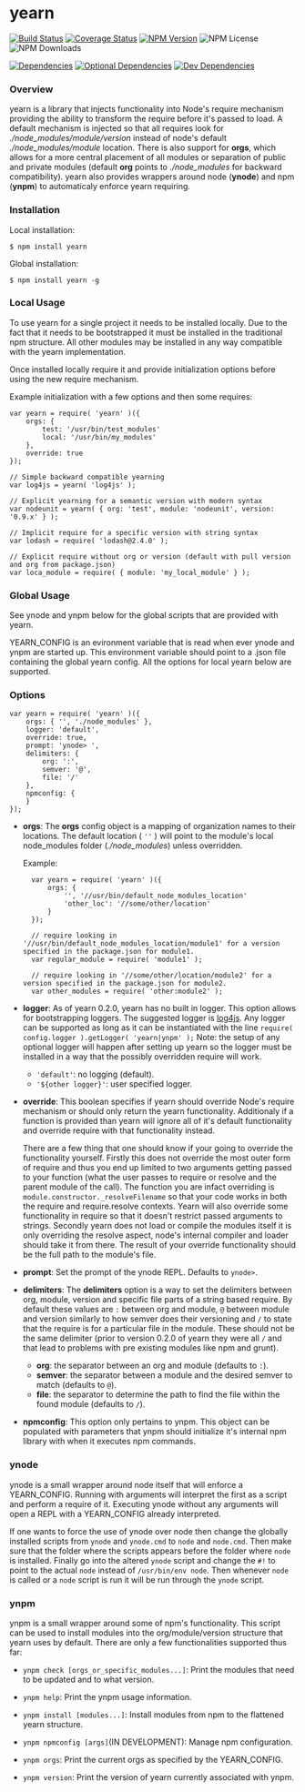 # yearn
[![Build Status](https://img.shields.io/travis/doctorrustynelson/yearn/master.svg)](http://travis-ci.org/doctorrustynelson/yearn)
[![Coverage Status](http://img.shields.io/coveralls/doctorrustynelson/yearn/master.svg)](https://coveralls.io/r/doctorrustynelson/yearn)
[![NPM Version](https://img.shields.io/npm/v/yearn.svg)](https://npmjs.org/package/yearn)
![NPM License](https://img.shields.io/npm/l/yearn.svg)
![NPM Downloads](https://img.shields.io/npm/dm/yearn.svg)

[![Dependencies](https://img.shields.io/david/doctorrustynelson/yearn.svg)](https://david-dm.org/doctorrustynelson/yearn#info=dependencies)
[![Optional Dependencies](https://david-dm.org/doctorrustynelson/yearn/optional-status.svg)](https://david-dm.org/doctorrustynelson/yearn#info=optionalDependencies)
[![Dev Dependencies](https://img.shields.io/david/dev/doctorrustynelson/yearn.svg)](https://david-dm.org/doctorrustynelson/yearn#info=devDependencies)

### Overview
yearn is a library that injects functionality into Node's require mechanism providing the ability to transform the require before it's passed to load.  A default mechanism is injected so that all requires look for *./node_modules/module/version* instead of node's default *./node_modules/module* location. There is also support for __orgs__, which allows for a more central placement of all modules or separation of public and private modules (default __org__ points to *./node_modules* for backward compatibility).  yearn also provides wrappers around node (__ynode__) and npm (__ynpm__) to automaticaly enforce yearn requiring.

### Installation

Local installation:

    $ npm install yearn

Global installation:

    $ npm install yearn -g

### Local Usage
To use yearn for a single project it needs to be installed locally. Due to the fact that it needs to be bootstrapped it must be installed in the traditional npm structure. All other modules may be installed in any way compatible with the yearn implementation.

Once installed locally require it and provide initialization options before using the new require mechanism.

Example initialization with a few options and then some requires: 

	var yearn = require( 'yearn' )({ 
		orgs: {
			test: '/usr/bin/test_modules'
			local: '/usr/bin/my_modules'
		},
		override: true
	});
	
	// Simple backward compatible yearning 
	var log4js = yearn( 'log4js' );
	
	// Explicit yearning for a semantic version with modern syntax
	var nodeunit = yearn( { org: 'test', module: 'nodeunit', version: '0.9.x' } );
	
	// Implicit require for a specific version with string syntax
	var lodash = require( 'lodash@2.4.0' );
	
	// Explicit require without org or version (default with pull version and org from package.json) 
	var loca_module = require( { module: 'my_local_module' } );

### Global Usage

See ynode and ynpm below for the global scripts that are provided with yearn.

YEARN_CONFIG is an evironment variable that is read when ever ynode and ynpm are started up.  This environment variable should point to a .json file containing the global yearn config.  All the options for local yearn below are supported.

### Options

	var yearn = require( 'yearn' )({
		orgs: { '', './node_modules' },
		logger: 'default',
		override: true,
		prompt: 'ynode> ',
		delimiters: {
			org: ':',
			semver: '@',
			file: '/'
		},
		npmconfig: {
		}
	});

+ __orgs__: The __orgs__ config object is a mapping of organization names to their locations.  The default location ( `''` ) will point to the module's local node_modules folder (*./node_modules*) unless overridden.
   
   Example:
   
		var yearn = require( 'yearn' )({
			orgs: { 
				'', '//usr/bin/default_node_modules_location' 
				'other_loc': '//some/other/location'	
			}
		});
	
		// require looking in '//usr/bin/default_node_modules_location/module1' for a version specified in the package.json for module1.
		var regular_module = require( 'module1' );  
	
		// require looking in '//some/other/location/module2' for a version specified in the package.json for module2.
		var other_modules = require( 'other:module2' );
   
+ __logger__: As of yearn 0.2.0, yearn has no built in logger.  This option allows for bootstrapping loggers.  The suggested logger is [log4js](https://www.npmjs.com/package/log4js).  Any logger can be supported as long as it can be instantiated with the line `require( config.logger ).getLogger( 'yearn|ynpm' );`  Note: the setup of any optional logger will happen after setting up yearn so the logger must be installed in a way that the possibly overridden require will work.
   
   + `'default'`: no logging (default).
   + `'${other logger}'`: user specified logger.

+ __override__: This boolean specifies if yearn should override Node's require mechanism or should only return the yearn functionality.  Additionaly if a function is provided than yearn will ignore all of it's default functionality and override require with that functionality instead.

   There are a few thing that one should know if your going to override the functionality yourself.  Firstly this does not override the most outer form of require and thus you end up limited to two arguments getting passed to your function (what the user passes to require or resolve and the parent module of the call).  The function you are infact overriding is `module.constructor._resolveFilename` so that your code works in both the require and require.resolve contexts.  Yearn will also override some functionality in require so that it doesn't restrict passed arguments to strings.  Secondly yearn does not load or compile the modules itself it is only overriding the resolve aspect, node's internal compiler and loader should take it from there.  The result of your override functionality should be the full path to the module's file.

+ __prompt__: Set the prompt of the ynode REPL.  Defaults to `ynode>`.
   
+ __delimiters__: The __delimiters__ option is a way to set the delimiters between org, module, version and specific file parts of a string based require.  By default these values are `:` between org and module, `@` between module and version similarly to how semver does their versioning and `/` to state that the require is for a particular file in the module.  These should not be the same delimiter (prior to version 0.2.0 of yearn they were all `/` and that lead to problems with pre existing modules like npm and grunt).  

   + __org__: the separator between an org and module (defaults to `:`).
   + __semver__: the separator between a module and the desired semver to match (defaults to `@`).
   + __file__: the separator to determine the path to find the file within the found module (defaults to `/`).

+ __npmconfig__: This option only pertains to ynpm.  This object can be populated with parameters that ynpm should initialize it's internal npm library with when it executes npm commands. 

### ynode

ynode is a small wrapper around node itself that will enforce a YEARN_CONFIG.  Running with arguments will interpret the first as a script and perform a require of it.  Executing ynode without any arguments will open a REPL with a YEARN_CONFIG already interpreted.

If one wants to force the use of ynode over node then change the globally installed scripts from `ynode` and `ynode.cmd` to `node` and `node.cmd`.  Then make sure that the folder where the scripts appears before the folder where `node` is installed.  Finally go into the altered `ynode` script and change the `#!` to point to the actual `node` instead of `/usr/bin/env node`.  Then whenever `node` is called or a `node` script is run it will be run through the `ynode` script.

### ynpm

ynpm is a small wrapper around some of npm's functionality.  This script can be used to install modules into the org/module/version structure that yearn uses by default.  There are only a few functionalities supported thus far:

+ `ynpm check [orgs_or_specific_modules...]`: Print the modules that need to be updated and to what version.

+ `ynpm help`: Print the ynpm usage information.

+ `ynpm install [modules...]`: Install modules from npm to the flattened yearn structure.

+ `ynpm npmconfig [args]`(IN DEVELOPMENT): Manage npm configuration.

+ `ynpm orgs`: Print the current orgs as specified by the YEARN_CONFIG.

+ `ynpm version`: Print the version of yearn currently associated with ynpm.
